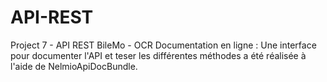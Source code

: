 # API-REST
Project 7 - API REST BileMo - OCR
Documentation en ligne :
Une interface pour documenter l'API et teser les différentes méthodes a été réalisée à l'aide de NelmioApiDocBundle.
